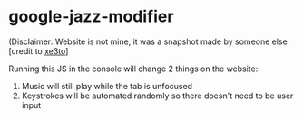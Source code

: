 # google-jazz-modifier

(Disclaimer: Website is not mine, it was a snapshot made by someone else \[credit to [xe3to](https://www.reddit.com/r/InternetIsBeautiful/comments/j1cfdo/google_launch_night_for_pixel_more_website_has_an/g73fan9?utm_source=share&utm_medium=web2x&context=3)\]

Running this JS in the console will change 2 things on the website:
  1. Music will still play while the tab is unfocused
  2. Keystrokes will be automated randomly so there doesn't need to be user input
